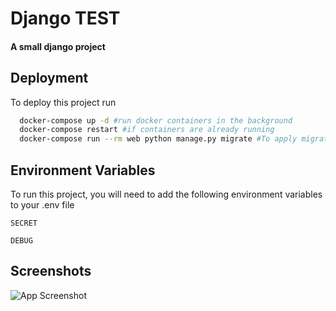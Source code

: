 
# Django TEST 

#### A small django project




## Deployment

To deploy this project run

```bash
  docker-compose up -d #run docker containers in the background
  docker-compose restart #if containers are already running
  docker-compose run --rm web python manage.py migrate #To apply migrations to the database
```


## Environment Variables

To run this project, you will need to add the following environment variables to your .env file

`SECRET`

`DEBUG`


## Screenshots

![App Screenshot](https://i.imgur.com/sio7UH9.png)

